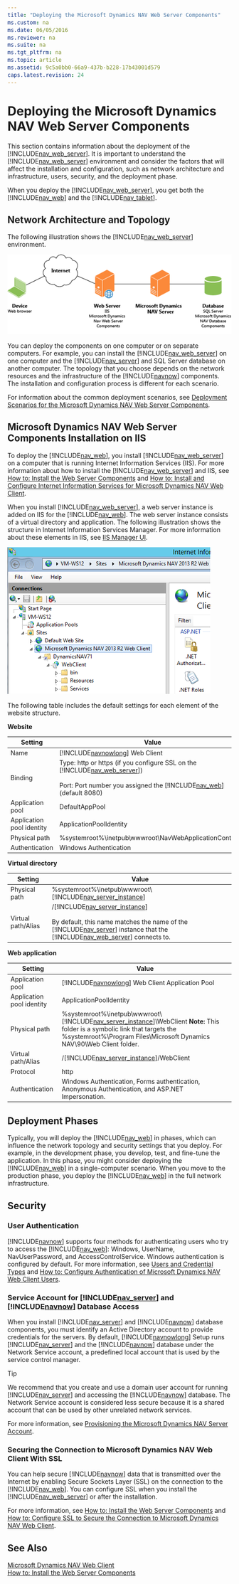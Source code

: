 ```yaml
---
title: "Deploying the Microsoft Dynamics NAV Web Server Components"
ms.custom: na
ms.date: 06/05/2016
ms.reviewer: na
ms.suite: na
ms.tgt_pltfrm: na
ms.topic: article
ms.assetid: 9c5a0bb0-66a9-437b-b228-17b43001d579
caps.latest.revision: 24
---
```

# Deploying the Microsoft Dynamics NAV Web Server Components
This section contains information about the deployment of the [!INCLUDE[nav_web_server](../dynamics-nav/includes/nav_web_server_md.md)]. It is important to understand the [!INCLUDE[nav_web_server](../dynamics-nav/includes/nav_web_server_md.md)] environment and consider the factors that will affect the installation and configuration, such as network architecture and infrastructure, users, security, and the deployment phase.  
  
 When you deploy the [!INCLUDE[nav_web_server](../dynamics-nav/includes/nav_web_server_md.md)], you get both the [!INCLUDE[nav_web](../dynamics-nav/includes/nav_web_md.md)] and the [!INCLUDE[nav_tablet](../dynamics-nav/includes/nav_tablet_md.md)].  
  
## Network Architecture and Topology  
 The following illustration shows the [!INCLUDE[nav_web_server](../dynamics-nav/includes/nav_web_server_md.md)] environment.  
  
 ![NAV Web Client network architecture](../dynamics-nav/media/NAV_WebClient_Network_Architecture.png "NAV\_WebClient\_Network\_Architecture")  
  
 You can deploy the components on one computer or on separate computers. For example, you can install the [!INCLUDE[nav_web_server](../dynamics-nav/includes/nav_web_server_md.md)] on one computer and the [!INCLUDE[nav_server](../dynamics-nav/includes/nav_server_md.md)] and SQL Server database on another computer. The topology that you choose depends on the network resources and the infrastructure of the [!INCLUDE[navnow](../dynamics-nav/includes/navnow_md.md)] components. The installation and configuration process is different for each scenario.  
  
 For information about the common deployment scenarios, see [Deployment Scenarios for the Microsoft Dynamics NAV Web Server Components](../dynamics-nav/Deployment-Scenarios-for-the-Microsoft-Dynamics-NAV-Web-Server-Components.md).  
  
##  <a name="WebClientonIIS"></a> Microsoft Dynamics NAV Web Server Components Installation on IIS  
 To deploy the [!INCLUDE[nav_web](../dynamics-nav/includes/nav_web_md.md)], you install [!INCLUDE[nav_web_server](../dynamics-nav/includes/nav_web_server_md.md)] on a computer that is running Internet Information Services \(IIS\). For more information about how to install the [!INCLUDE[nav_web_server](../dynamics-nav/includes/nav_web_server_md.md)] and IIS, see [How to: Install the Web Server Components](../Topic/How%20to:%20Install%20the%20Web%20Server%20Components.md) and [How to: Install and Configure Internet Information Services for Microsoft Dynamics NAV Web Client](../Topic/How%20to:%20Install%20and%20Configure%20Internet%20Information%20Services%20for%20Microsoft%20Dynamics%20NAV%20Web%20Client.md).  
  
 When you install [!INCLUDE[nav_web_server](../dynamics-nav/includes/nav_web_server_md.md)], a web server instance is added on IIS for the [!INCLUDE[nav_web](../dynamics-nav/includes/nav_web_md.md)]. The web server instance consists of a virtual directory and application. The following illustration shows the structure in Internet Information Services Manager. For more information about these elements in IIS, see [IIS Manager UI](http://go.microsoft.com/fwlink/?LinkID=614897).  
  
 ![The NAV Web client structure on IIS](../dynamics-nav/media/NAVWebClientIIS.png "NAVWebClientIIS")  
  
 The following table includes the default settings for each element of the website structure.  
  
 **Website**  
  
|Setting|Value|  
|-------------|-----------|  
|Name|[!INCLUDE[navnowlong](../dynamics-nav/includes/navnowlong_md.md)] Web Client|  
|Binding|Type: http or https \(if you configure SSL on the [!INCLUDE[nav_web_server](../dynamics-nav/includes/nav_web_server_md.md)]\)<br /><br /> Port: Port number you assigned the [!INCLUDE[nav_web](../dynamics-nav/includes/nav_web_md.md)] \(default 8080\)|  
|Application pool|DefaultAppPool|  
|Application pool identity|ApplicationPoolIdentity|  
|Physical path|%systemroot%\\inetpub\\wwwroot\\NavWebApplicationContainer|  
|Authentication|Windows Authentication|  
  
 **Virtual directory**  
  
|Setting|Value|  
|-------------|-----------|  
|Physical path|%systemroot%\\inetpub\\wwwroot\\[!INCLUDE[nav_server_instance](../dynamics-nav/includes/nav_server_instance_md.md)]|  
|Virtual path\/Alias|\/[!INCLUDE[nav_server_instance](../dynamics-nav/includes/nav_server_instance_md.md)]<br /><br /> By default, this name matches the name of the [!INCLUDE[nav_server](../dynamics-nav/includes/nav_server_md.md)] instance that the [!INCLUDE[nav_web_server](../dynamics-nav/includes/nav_web_server_md.md)] connects to.|  
  
 **Web application**  
  
|Setting|Value|  
|-------------|-----------|  
|Application pool|[!INCLUDE[navnowlong](../dynamics-nav/includes/navnowlong_md.md)] Web Client Application Pool|  
|Application pool identity|ApplicationPoolIdentity|  
|Physical path|%systemroot%\\inetpub\\wwwroot\\[!INCLUDE[nav_server_instance](../dynamics-nav/includes/nav_server_instance_md.md)]\\WebClient **Note:**  This folder is a symbolic link that targets the %systemroot%\\Program Files\\Microsoft Dynamics NAV\\90\\Web Client folder.|  
|Virtual path\/Alias|\/[!INCLUDE[nav_server_instance](../dynamics-nav/includes/nav_server_instance_md.md)]\/WebClient|  
|Protocol|http|  
|Authentication|Windows Authentication, Forms authentication, Anonymous Authentication, and ASP.NET Impersonation.|  
  
## Deployment Phases  
 Typically, you will deploy the [!INCLUDE[nav_web](../dynamics-nav/includes/nav_web_md.md)] in phases, which can influence the network topology and security settings that you deploy. For example, in the development phase, you develop, test, and fine\-tune the application. In this phase, you might consider deploying the [!INCLUDE[nav_web](../dynamics-nav/includes/nav_web_md.md)] in a single\-computer scenario. When you move to the production phase, you deploy the [!INCLUDE[nav_web](../dynamics-nav/includes/nav_web_md.md)] in the full network infrastructure.  
  
## Security  
  
### User Authentication  
 [!INCLUDE[navnow](../dynamics-nav/includes/navnow_md.md)] supports four methods for authenticating users who try to access the [!INCLUDE[nav_web](../dynamics-nav/includes/nav_web_md.md)]: Windows, UserName, NavUserPassword, and AccessControlService. Windows authentication is configured by default. For more information, see [Users and Credential Types](../dynamics-nav/Users-and-Credential-Types.md) and [How to: Configure Authentication of Microsoft Dynamics NAV Web Client Users](../Topic/How%20to:%20Configure%20Authentication%20of%20Microsoft%20Dynamics%20NAV%20Web%20Client%20Users.md).  
  
### Service Account for [!INCLUDE[nav_server](../dynamics-nav/includes/nav_server_md.md)] and [!INCLUDE[navnow](../dynamics-nav/includes/navnow_md.md)] Database Access  
 When you install [!INCLUDE[nav_server](../dynamics-nav/includes/nav_server_md.md)] and [!INCLUDE[navnow](../dynamics-nav/includes/navnow_md.md)] database components, you must identify an Active Directory account to provide credentials for the servers. By default, [!INCLUDE[navnowlong](../dynamics-nav/includes/navnowlong_md.md)] Setup runs [!INCLUDE[nav_server](../dynamics-nav/includes/nav_server_md.md)] and the [!INCLUDE[navnow](../dynamics-nav/includes/navnow_md.md)] database under the Network Service account, a predefined local account that is used by the service control manager.  
  
> [!TIP]  
>  We recommend that you create and use a domain user account for running [!INCLUDE[nav_server](../dynamics-nav/includes/nav_server_md.md)] and accessing the [!INCLUDE[navnow](../dynamics-nav/includes/navnow_md.md)] database. The Network Service account is considered less secure because it is a shared account that can be used by other unrelated network services.  
  
 For more information, see [Provisioning the Microsoft Dynamics NAV Server Account](../dynamics-nav/Provisioning-the-Microsoft-Dynamics-NAV-Server-Account.md).  
  
### Securing the Connection to Microsoft Dynamics NAV Web Client With SSL  
 You can help secure [!INCLUDE[navnow](../dynamics-nav/includes/navnow_md.md)] data that is transmitted over the Internet by enabling Secure Sockets Layer \(SSL\) on the connection to the [!INCLUDE[nav_web](../dynamics-nav/includes/nav_web_md.md)]. You can configure SSL when you install the [!INCLUDE[nav_web_server](../dynamics-nav/includes/nav_web_server_md.md)] or after the installation.  
  
 For more information, see [How to: Install the Web Server Components](../Topic/How%20to:%20Install%20the%20Web%20Server%20Components.md) and [How to: Configure SSL to Secure the Connection to Microsoft Dynamics NAV Web Client](../Topic/How%20to:%20Configure%20SSL%20to%20Secure%20the%20Connection%20to%20Microsoft%20Dynamics%20NAV%20Web%20Client.md).  
  
## See Also  
 [Microsoft Dynamics NAV Web Client](../dynamics-nav/Microsoft-Dynamics-NAV-Web-Client.md)   
 [How to: Install the Web Server Components](../Topic/How%20to:%20Install%20the%20Web%20Server%20Components.md)